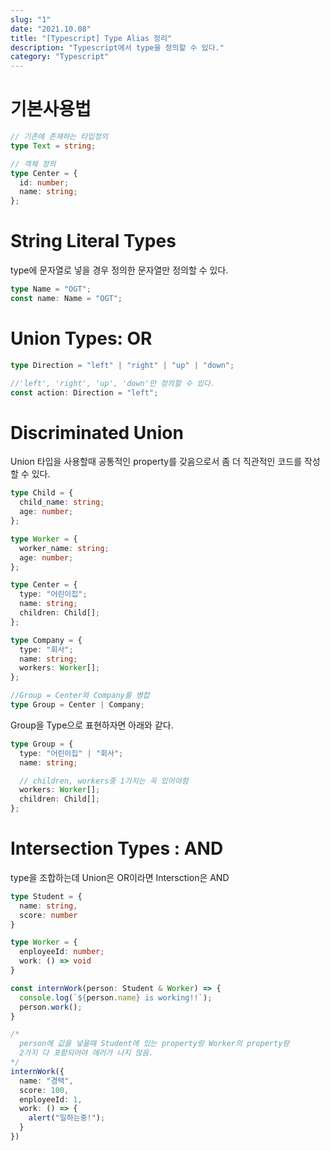 ```yaml
---
slug: "1"
date: "2021.10.08"
title: "[Typescript] Type Alias 정리"
description: "Typescript에서 type을 정의할 수 있다."
category: "Typescript"
---
```


# 기본사용법

```typescript
// 기존에 존재하는 타입정의
type Text = string;

// 객체 정의
type Center = {
  id: number;
  name: string;
};
```

# String Literal Types

type에 문자열로 넣을 경우 정의한 문자열만 정의할 수 있다.

```typescript
type Name = "OGT";
const name: Name = "OGT";
```

# Union Types: OR

```typescript
type Direction = "left" | "right" | "up" | "down";

//'left', 'right', 'up', 'down'만 정의할 수 있다.
const action: Direction = "left";
```

# Discriminated Union

Union 타입을 사용할때 공통적인 property를 갖음으로서 좀 더 직관적인 코드를 작성할 수 있다.

```typescript
type Child = {
  child_name: string;
  age: number;
};

type Worker = {
  worker_name: string;
  age: number;
};

type Center = {
  type: "어린이집";
  name: string;
  children: Child[];
};

type Company = {
  type: "회사";
  name: string;
  workers: Worker[];
};

//Group = Center와 Company를 병합
type Group = Center | Company;
```

Group을 Type으로 표현하자면 아래와 같다.

```typescript
type Group = {
  type: "어린이집" | "회사";
  name: string;

  // children, workers중 1가지는 꼭 있어야함
  workers: Worker[];
  children: Child[];
};
```

# Intersection Types : AND

type을 조합하는데 Union은 OR이라면 Intersction은 AND

```typescript
type Student = {
  name: string,
  score: number
}

type Worker = {
  enployeeId: number;
  work: () => void
}

const internWork(person: Student & Worker) => {
  console.log(`${person.name} is working!!`);
  person.work();
}

/*
  person에 값을 넣을때 Student에 있는 property랑 Worker의 property랑
  2가지 다 포함되어야 에러가 나지 않음.
*/
internWork({
  name: "경택",
  score: 100,
  enployeeId: 1,
  work: () => {
    alert("일하는중!");
  }
})
```
